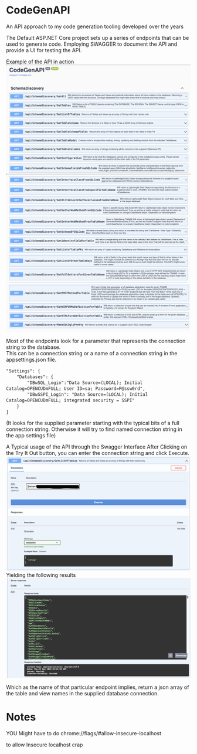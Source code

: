 # CodeGenAPI
An API approach to my code generation tooling developed over the years

The Default ASP.NET Core project sets up a series of endpoints that can be used to generate code.
Employing SWAGGER to document the API and provide a UI for testing the API.

Example of the API in action
![](Images/ScreenShot1.png)
![](Images/ScreenShot2.png)
![](Images/ScreenShot3.png)

Most of the endpoints look for a parameter that represents the
connection string to the database.  
This can be a connection string or a name of a connection string in the appsettings.json file.  

    "Settings": {  
        "Databases": {
            "DBwSQL_Login":"Data Source=(LOCAL); Initial Catalog=OPENCUDmFULL; User ID=sa; Password=P@ssw0rd",
            "DBwSSPI_Login": "Data Source=(LOCAL); Initial Catalog=OPENCUDmFULL; integrated security = SSPI"
        }
    }

(It looks for the supplied parameter starting with the typical bits of a full connection string. Otherwise it will try to find named connection string in the app settings file)

A Typical usage of the API through the Swagger Interface
After Clicking on the Try It Out button, you can enter the connection string and click Execute.  
![](Images/ScreenShot4.png)
Yielding the following results
![](Images/ScreenShot5.png)

Which as the name of that particular endpoint implies, return a json array of the table and view names in the supplied database connection.  


# Notes
YOU Might have to do
chrome://flags/#allow-insecure-localhost

to allow Insecure localhost crap
